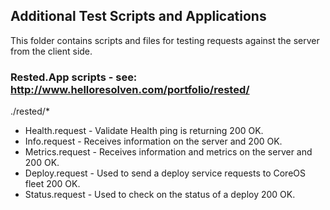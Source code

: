 ## Additional Test Scripts and Applications

This folder contains scripts and files for testing requests against the server from the client side.

### Rested.App scripts - see: http://www.helloresolven.com/portfolio/rested/

./rested/*

- Health.request - Validate Health ping is returning 200 OK.
- Info.request - Receives information on the server and 200 OK.
- Metrics.request - Receives information and metrics on the server and 200 OK.
- Deploy.request - Used to send a deploy service requests to CoreOS fleet 200 OK.
- Status.request - Used to check on the status of a deploy 200 OK.

